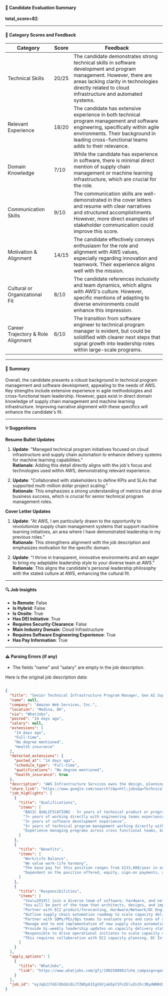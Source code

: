 #### 📄 Candidate Evaluation Summary
**total_score=82**:  

---

#### 🎯 Category Scores and Feedback

| Category                             | Score  | Feedback                                                                                                                                                                                                                 |
|--------------------------------------|--------|--------------------------------------------------------------------------------------------------------------------------------------------------------------------------------------------------------------------------|
| Technical Skills                     | 20/25  | The candidate demonstrates strong technical skills in software development and program management. However, there are areas lacking clarity in technologies directly related to cloud infrastructure and automated systems.    |
| Relevant Experience                   | 18/20  | The candidate has extensive experience in both technical program management and software engineering, specifically within agile environments. Their background in leading cross-functional teams adds to their relevance.        |
| Domain Knowledge                      | 7/10   | While the candidate has experience in software, there is minimal direct mention of supply chain management or machine learning infrastructure, which are crucial for the role.                                              |
| Communication Skills                  | 9/10   | The communication skills are well-demonstrated in the cover letters and resume with clear narratives and structured accomplishments. However, more direct examples of stakeholder communication could improve this score.       |
| Motivation & Alignment                | 14/15  | The candidate effectively conveys enthusiasm for the role and alignment with AWS values, especially regarding innovation and teamwork. Their experience aligns well with the mission.                                          |
| Cultural or Organizational Fit        | 8/10   | The candidate references inclusivity and team dynamics, which aligns with AWS's culture. However, specific mentions of adapting to diverse environments could enhance this impression.                                         |
| Career Trajectory & Role Alignment    | 6/10   | The transition from software engineer to technical program manager is evident, but could be solidified with clearer next steps that signal growth into leadership roles within large-scale programs.                            |

---

#### 🧾 Summary

Overall, the candidate presents a robust background in technical program management and software development, appealing to the needs of AWS. Key strengths include extensive experience in agile methodologies and cross-functional team leadership. However, gaps exist in direct domain knowledge of supply chain management and machine learning infrastructure. Improving narrative alignment with these specifics will enhance the candidate's fit.

---

#### 💡 Suggestions

**Resume Bullet Updates**  
1. **Update**: "Managed technical program initiatives focused on cloud infrastructure and supply chain automation to enhance delivery systems for machine learning capabilities."  
   **Rationale**: Adding this detail directly aligns with the job's focus and technologies used within AWS, demonstrating relevant experience.

2. **Update**: "Collaborated with stakeholders to define KPIs and SLAs that supported multi-million dollar project scaling."  
   **Rationale**: This emphasizes a strong understanding of metrics that drive business success, which is crucial for senior technical program management roles.

**Cover Letter Updates**  
1. **Update**: "At AWS, I am particularly drawn to the opportunity to revolutionize supply chain management systems that support machine learning initiatives, an area where I have demonstrated leadership in my previous roles."  
   **Rationale**: This strengthens alignment with the job description and emphasizes motivation for the specific domain.

2. **Update**: "I thrive in transparent, innovative environments and am eager to bring my adaptable leadership style to your diverse team at AWS."  
   **Rationale**: This aligns the candidate's personal leadership philosophy with the stated culture at AWS, enhancing the cultural fit.

---

#### 🔍 Job Insights

- **Is Remote**: False  
- **Is Hybrid**: False  
- **Is Onsite**: True  
- **Has DEI Initiative**: True  
- **Requires Security Clearance**: False  
- **Main Industry Domain**: Cloud Infrastructure  
- **Requires Software Engineering Experience**: True  
- **Has Pay Information**: True  

---

#### ⚠️ Parsing Errors (if any)

- The fields "name" and "salary" are empty in the job description.

Here is the original job description data:

```json

{
  "title": "Senior Technical Infrastructure Program Manager, Gen AI Supportability and Automation",
  "name": null,
  "company": "Amazon Web Services, Inc.",
  "location": "Medina, OH",
  "via": "WhatJobs",
  "posted": "14 days ago",
  "salary": null,
  "extensions": [
    "14 days ago",
    "Full-time",
    "No degree mentioned",
    "Health insurance"
  ],
  "detected_extensions": {
    "posted_at": "14 days ago",
    "schedule_type": "Full-time",
    "qualifications": "No degree mentioned",
    "health_insurance": true
  },
  "description": "AWS Infrastructure Services owns the design, planning, delivery, and operation of all AWS global infrastructure. In other words, we\u2019re the people who keep the cloud running. We support all AWS data centers and all of the servers, storage, networking, power, and cooling equipment that ensure our customers have continual access to the innovation they rely on. We work on the most challenging problems, with thousands of variables impacting the supply chain \u2014 and we\u2019re looking for talented people who want to help.\n\nYou\u2019ll join a diverse team of software, hardware, and network engineers, supply chain specialists, security experts, operations managers, and other vital roles. You\u2019ll collaborate with people across AWS to help us deliver the highest standards for safety and security while providing seemingly infinite capacity at the lowest possible cost for our customers. And you\u2019ll experience an inclusive culture that welcomes bold ideas and empowers you to own them to completion.\n\nAre you interested in building the next generation Supply Chain Management (SCM) systems that power the AWS cloud? Do you want to revolutionize the way we track the assets that forms the foundation of AWS? Do you want to have direct and immediate impact on millions of customers who use AWS every day?\n\nWe are looking for experienced Senior Technical Program Manager to deliver the next generation SCM system solutions for the AWS cloud. You will be part of the team that architects, designs, and implements highly scalable distributed systems that provide availability, scalability and latency guarantees.\n\nKey job responsibilities\n- Partner with EC2 product/forecasting, Hardware/Network/DC Engineering, DC ops teams to capture system and operational requirements\n- Outline supply chain automation roadmap to scale capacity delivery of Machine Learning infrastructure\n- Partner with SDMs/PEs/Ops teams to evaluate pros and cons of alternate solutions in order to finalize high level system solution and operational processes\n- Manage end to end implementation of new supply chain automation capabilities by partnering with software development teams\n- Provide bi-weekly leadership updates on capacity delivery status of Machine Learning racks.\n- Responsible to drive operational initiates to scale capacity delivery of Machine Learning racks. This requires collaboration with EC2 capacity planning, DC Infra planning, EC2 product, and operations teams.\n\nAbout the team\nAbout AWS\n\nDiverse Experiences\nAWS values diverse experiences. Even if you do not meet all of the qualifications and skills listed in the job description, we encourage candidates to apply. If your career is just starting, hasn\u2019t followed a traditional path, or includes alternative experiences, don\u2019t let it stop you from applying.\n\nWhy AWS?\nAmazon Web Services (AWS) is the world\u2019s most comprehensive and broadly adopted cloud platform. We pioneered cloud computing and never stopped innovating \u2014 that\u2019s why customers from the most successful startups to Global 500 companies trust our robust suite of products and services to power their businesses.\n\nInclusive Team Culture\nHere at AWS, it\u2019s in our nature to learn and be curious. Our employee-led affinity groups foster a culture of inclusion that empower us to be proud of our differences. Ongoing events and learning experiences, including our Conversations on Race and Ethnicity (CORE) and AmazeCon (gender diversity) conferences, inspire us to never stop embracing our uniqueness.\n\nMentorship & Career Growth\nWe\u2019re continuously raising our performance bar as we strive to become Earth\u2019s Best Employer. That\u2019s why you\u2019ll find endless knowledge-sharing, mentorship and other career-advancing resources here to help you develop into a better-rounded professional.\n\nWork/Life Balance\nWe value work-life harmony. Achieving success at work should never come at the expense of sacrifices at home, which is why we strive for flexibility as part of our working culture. When we feel supported in the workplace and at home, there\u2019s nothing we can\u2019t achieve in the cloud.\nBASIC QUALIFICATIONS - 5+ years of technical product or program management experience\n- 7+ years of working directly with engineering teams experience\n- 3+ years of software development experience\n- 5+ years of technical program management working directly with software engineering teams experience\n- Experience managing programs across cross functional teams, building processes and coordinating release schedules\nPREFERRED QUALIFICATIONS - 5+ years of project management disciplines including scope, schedule, budget, quality, along with risk and critical path management experience\n- Experience managing projects across cross functional teams, building sustainable processes and coordinating release schedules\n- Experience defining KPI's/SLA's used to drive multi-million dollar businesses and reporting to senior leadership\n\nAmazon is committed to a diverse and inclusive workplace. Amazon is an equal opportunity employer and does not discriminate on the basis of race, national origin, gender, gender identity, sexual orientation, protected veteran status, disability, age, or other legally protected status.\n\nOur inclusive culture empowers Amazonians to deliver the best results for our customers. If you have a disability and need a workplace accommodation or adjustment during the application and hiring process, including support for the interview or onboarding process, please visit for more information. If the country/region you\u2019re applying in isn\u2019t listed, please contact your Recruiting Partner.\n\nOur compensation reflects the cost of labor across several US geographic markets. The base pay for this position ranges from $133,800/year in our lowest geographic market up to $231,300/year in our highest geographic market. Pay is based on a number of factors including market location and may vary depending on job-related knowledge, skills, and experience. Amazon is a total compensation company. Dependent on the position offered, equity, sign-on payments, and other forms of compensation may be provided as part of a total compensation package, in addition to a full range of medical, financial, and/or other benefits. For more information, please visit . This position will remain posted until filled. Applicants should apply via our internal or external career site.",
  "share_link": "https://www.google.com/search?ibp=htl;jobs&q=Technical+Program+Manager&htidocid=O9EX4yr7X3li5lsTAAAAAA%3D%3D&hl=en-US&shndl=37&shmd=H4sIAAAAAAAA_xWOy0oDQRBFcZtPcFU7QcYZEdzoalZ5QIgwgstQ3Sl7OvRUNVU1kuQ7_SDHzYUDh8Nd_d6tykCcReGT4sg5YoEtfyua6xx9VoIPlaQ4wR4ZE2kDa2LotzDMtYo6hlyyXwH5BP3sMqFnYXiCnQQwQo0jLLwWSYXu30f3am9dZ1baZL7IsY0ydcIU5NKdJdj_HG1EpVrQ6fjy-nxpK6fHh37C29L6ogAD6U-OZM1yN7aQGfZ0yowNHDZ_gqM4HdcAAAA&shmds=v1_AQbUm96pd2TrcEPd9s2HLrIj1DE73oWgZP0edBeaumpIJSW0Ew&source=sh/x/job/li/m1/1#fpstate=tldetail&htivrt=jobs&htiq=Technical+Program+Manager&htidocid=O9EX4yr7X3li5lsTAAAAAA%3D%3D",
  "job_highlights": [
    {
      "title": "Qualifications",
      "items": [
        "BASIC QUALIFICATIONS - 5+ years of technical product or program management experience",
        "7+ years of working directly with engineering teams experience",
        "3+ years of software development experience",
        "5+ years of technical program management working directly with software engineering teams experience",
        "Experience managing programs across cross functional teams, building processes and coordinating release schedules"
      ]
    },
    {
      "title": "Benefits",
      "items": [
        "Work/Life Balance",
        "We value work-life harmony",
        "The base pay for this position ranges from $133,800/year in our lowest geographic market up to $231,300/year in our highest geographic market",
        "Dependent on the position offered, equity, sign-on payments, and other forms of compensation may be provided as part of a total compensation package, in addition to a full range of medical, financial, and/or other benefits"
      ]
    },
    {
      "title": "Responsibilities",
      "items": [
        "You\u2019ll join a diverse team of software, hardware, and network engineers, supply chain specialists, security experts, operations managers, and other vital roles",
        "You will be part of the team that architects, designs, and implements highly scalable distributed systems that provide availability, scalability and latency guarantees",
        "Partner with EC2 product/forecasting, Hardware/Network/DC Engineering, DC ops teams to capture system and operational requirements",
        "Outline supply chain automation roadmap to scale capacity delivery of Machine Learning infrastructure",
        "Partner with SDMs/PEs/Ops teams to evaluate pros and cons of alternate solutions in order to finalize high level system solution and operational processes",
        "Manage end to end implementation of new supply chain automation capabilities by partnering with software development teams",
        "Provide bi-weekly leadership updates on capacity delivery status of Machine Learning racks",
        "Responsible to drive operational initiates to scale capacity delivery of Machine Learning racks",
        "This requires collaboration with EC2 capacity planning, DC Infra planning, EC2 product, and operations teams"
      ]
    }
  ],
  "apply_options": [
    {
      "title": "WhatJobs",
      "link": "https://www.whatjobs.com/gfj/1902580961?utm_campaign=google_jobs_apply&utm_source=google_jobs_apply&utm_medium=organic"
    }
  ],
  "job_id": "eyJqb2JfdGl0bGUiOiJTZW5pb3IgVGVjaG5pY2FsIEluZnJhc3RydWN0dXJlIFByb2dyYW0gTWFuYWdlciwgR2VuIEFJIFN1cHBvcnRhYmlsaXR5IGFuZCBBdXRvbWF0aW9uIiwiY29tcGFueV9uYW1lIjoiQW1hem9uIFdlYiBTZXJ2aWNlcywgSW5jLiIsImFkZHJlc3NfY2l0eSI6Ik1lZGluYSwgT0giLCJodGlkb2NpZCI6Ik85RVg0eXI3WDNsaTVsc1RBQUFBQUE9PSIsInV1bGUiOiJ3K0NBSVFJQ0lOVlc1cGRHVmtJRk4wWVhSbGN3In0="
}